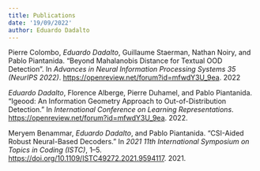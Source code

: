 ```yaml
---
title: Publications
date: '19/09/2022'
author: Eduardo Dadalto
---
```


Pierre Colombo, _Eduardo Dadalto_, Guillaume Staerman, Nathan Noiry, and Pablo Piantanida. “Beyond Mahalanobis Distance for Textual OOD Detection”. In _Advances in Neural Information Processing Systems 35 (NeurIPS 2022)_. https://openreview.net/forum?id=mfwdY3U_9ea. 2022

_Eduardo Dadalto_, Florence Alberge, Pierre Duhamel, and Pablo Piantanida. “Igeood: An Information Geometry Approach to Out-of-Distribution Detection.” In _International Conference on Learning Representations_. <https://openreview.net/forum?id=mfwdY3U_9ea>. 2022.

Meryem Benammar, _Eduardo Dadalto_, and Pablo Piantanida. “CSI-Aided Robust Neural-Based Decoders.” In _2021 11th International Symposium on Topics in Coding (ISTC)_, 1–5. <https://doi.org/10.1109/ISTC49272.2021.9594117>. 2021.
